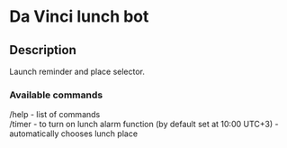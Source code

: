 # Da Vinci lunch bot
  
## Description
Launch reminder and place selector.
  
  
  
### Available commands
/help - list of commands  
/timer - to turn on lunch alarm function (by default set at 10:00 UTC+3) - automatically chooses lunch place

